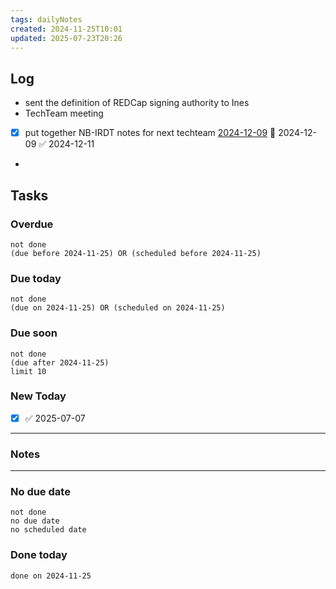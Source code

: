 ```yaml
---
tags: dailyNotes
created: 2024-11-25T10:01
updated: 2025-07-23T20:26
---
```

## Log
- sent the definition of REDCap signing authority to Ines
- TechTeam meeting
- [x] put together NB-IRDT notes for next techteam [2024-12-09](2024-12-09.md) 📅 2024-12-09 ✅ 2024-12-11
- 

## Tasks
### Overdue
```tasks
not done
(due before 2024-11-25) OR (scheduled before 2024-11-25)
```

### Due today
```tasks
not done
(due on 2024-11-25) OR (scheduled on 2024-11-25)
```

### Due soon
```tasks
not done
(due after 2024-11-25)
limit 10
```

### New Today
- [x] ✅ 2025-07-07
----
### Notes

----
### No due date
```tasks
not done
no due date
no scheduled date
```

### Done today
```tasks
done on 2024-11-25
```
